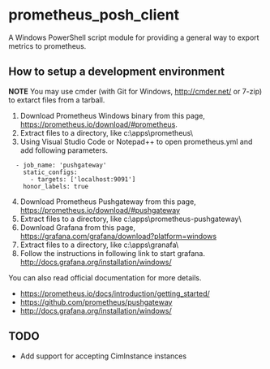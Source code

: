 # prometheus_posh_client
A Windows PowerShell script module for providing a general way to export metrics to prometheus.

## How to setup a development environment
__NOTE__ You may use cmder (with Git for Windows, http://cmder.net/ or 7-zip) to extarct files from a tarball.

1. Download Prometheus Windows binary from this page, https://prometheus.io/download/#prometheus. 
2. Extract files to a directory, like c:\apps\prometheus\
3. Using Visual Studio Code or Notepad++ to open prometheus.yml and add following parameters.
```
  - job_name: 'pushgateway'
    static_configs:
      - targets: ['localhost:9091']
    honor_labels: true
```
4. Download Prometheus Pushgateway from this page, https://prometheus.io/download/#pushgateway
5. Extract files to a directory, like c:\apps\prometheus-pushgateway\
6. Download Grafana from this page, https://grafana.com/grafana/download?platform=windows
7. Extract files to a directory, like c:\apps\granafa\
8. Follow the instructions in following link to start grafana.
http://docs.grafana.org/installation/windows/



You can also read official documentation for more details.
* https://prometheus.io/docs/introduction/getting_started/
* https://github.com/prometheus/pushgateway
* http://docs.grafana.org/installation/windows/


## TODO
* Add support for accepting CimInstance instances
